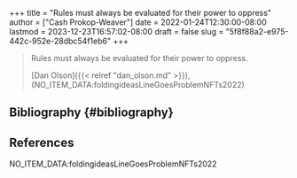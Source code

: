 +++
title = "Rules must always be evaluated for their power to oppress"
author = ["Cash Prokop-Weaver"]
date = 2022-01-24T12:30:00-08:00
lastmod = 2023-12-23T16:57:02-08:00
draft = false
slug = "5f8f88a2-e975-442c-952e-28dbc54f1eb6"
+++

> Rules must always be evaluated for their power to oppress.
>
> [Dan Olson]({{< relref "dan_olson.md" >}}), (NO_ITEM_DATA:foldingideasLineGoesProblemNFTs2022)


## Bibliography {#bibliography}

## References

<style>.csl-entry{text-indent: -1.5em; margin-left: 1.5em;}</style><div class="csl-bib-body">
  <div class="csl-entry">NO_ITEM_DATA:foldingideasLineGoesProblemNFTs2022</div>
</div>
